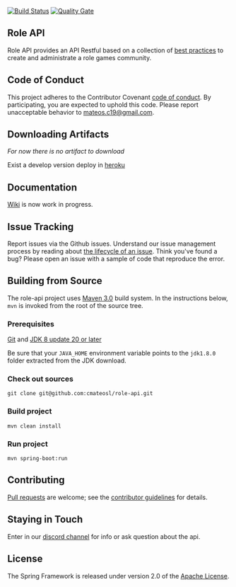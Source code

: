 [![Build Status](https://travis-ci.org/cmateosl/role-api.svg?branch=master)](https://travis-ci.org/cmateosl/rol-api)
[![Quality Gate](http://sonarqube.com/api/badges/gate?key=es.esky:role-api)](http://sonarqube.com/dashboard/index/es.esky:role-api)

## Role API 

Role API provides an API Restful based on a collection of [best practices](http://www.vinaysahni.com/best-practices-for-a-pragmatic-restful-api) to create and administrate a role games community.

## Code of Conduct

This project adheres to the Contributor Covenant [code of conduct](CODE_OF_CONDUCT.md). By participating, you are expected to uphold this code. Please report unacceptable behavior to mateos.c19@gmail.com.

## Downloading Artifacts

*For now there is no artifact to download*

Exist a develop version deploy in [heroku](https://rol-api.herokuapp.com/)

## Documentation

[Wiki](https://github.com/cmateosl/role-api/wiki) is now work in progress.

## Issue Tracking

Report issues via the Github issues. Understand our issue management process by reading about [the lifecycle of an issue](). Think you've found a bug? Please open an issue with a sample of code that reproduce the error.

## Building from Source

The role-api project uses [Maven 3.0](https://maven.apache.org/) build system. In the instructions below, `mvn` is invoked from the root of the source tree.

### Prerequisites

[Git](https://git-scm.com/) and [JDK 8 update 20 or later](http://www.oracle.com/technetwork/java/javase/downloads/jdk8-downloads-2133151.html)

Be sure that your `JAVA_HOME` environment variable points to the `jdk1.8.0` folder extracted from the JDK download.

### Check out sources

`git clone git@github.com:cmateosl/role-api.git`

### Build project

`mvn clean install`

### Run project

`mvn spring-boot:run`

## Contributing

[Pull requests](https://help.github.com/categories/collaborating-with-issues-and-pull-requests/) are welcome; see the [contributor guidelines](CONTRIBUTING.md) for details.

## Staying in Touch

Enter in our [discord channel](https://discord.gg/CtnYDJr) for info or ask question about the api.

## License

The Spring Framework is released under version 2.0 of the [Apache License](http://www.apache.org/licenses/LICENSE-2.0).
